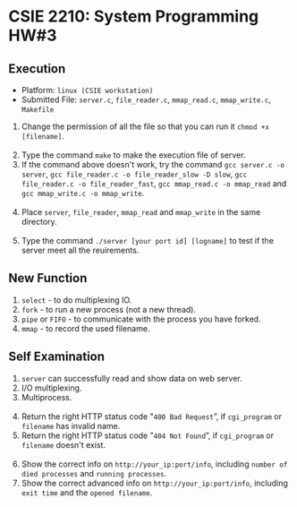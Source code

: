# CSIE 2210: System Programming HW#3

## <strong>Execution</strong>
- Platform: `linux (CSIE workstation)`
- Submitted File: `server.c`, `file_reader.c`, `mmap_read.c`, `mmap_write.c`, `Makefile`

1. Change the permission of all the file so that you can run it `chmod +x [filename]`.<br><br>
2. Type the command `make` to make the execution file of server.
3. If the command above doesn't work, try the command `gcc server.c -o server`, `gcc file_reader.c -o file_reader_slow -D slow`, `gcc file_reader.c -o file_reader_fast`, `gcc mmap_read.c -o mmap_read` and `gcc mmap_write.c -o mmap_write`.<br><br>
4. Place `server`, `file_reader`, `mmap_read` and `mmap_write` in the same directory.<br><br>
5. Type the command `./server [your port id] [logname]` to test if the server meet all the reuirements.

## <strong>New Function</strong>
1. `select`	- to do multiplexing IO.
2. `fork`	- to run a new process (not a new thread).
3. `pipe` or `FIFO` - to communicate with the process you have forked.
4. 	`mmap` - to record the used filename.

## <strong>Self Examination</strong>
1. `server` can successfully read and show data on web server.
2. I/O multiplexing.
3. Multiprocess.<br><br>
4. Return the right HTTP status code "`400 Bad Request`”, if `cgi_program` or `filename` has invalid name.
5. Return the right HTTP status code "`404 Not Found`”, if `cgi_program` or `filename` doesn't exist.<br><br>
6. Show the correct info on `http://your_ip:port/info`, including `number of died processes` and `running processes`.
7. Show the correct advanced info on `http://your_ip:port/info`, including `exit time` and the `opened filename`.